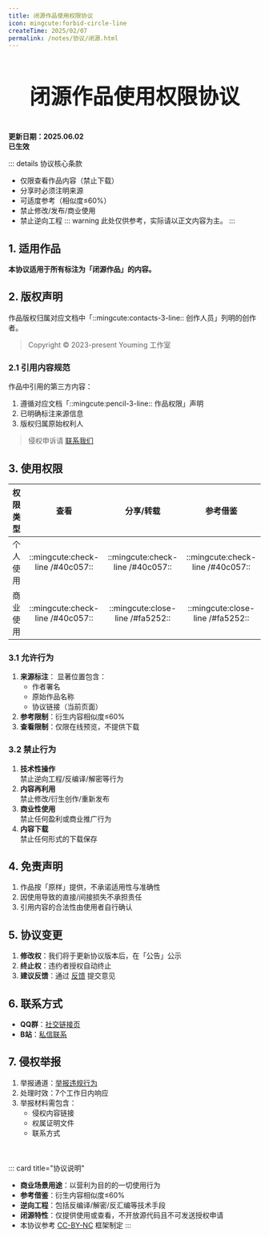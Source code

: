 ```yaml
---
title: 闭源作品使用权限协议
icon: mingcute:forbid-circle-line
createTime: 2025/02/07
permalink: /notes/协议/闭源.html
---
```


<div style="text-align: center;">
    <p style="font-size: 42px; font-weight: 650; margin-top: 60px">闭源作品使用权限协议</p>
</div>

**更新日期：2025.06.02**  
**已生效**

::: details 协议核心条款
- 仅限查看作品内容（禁止下载）
- 分享时必须注明来源
- 可适度参考（相似度≤60%）
- 禁止修改/发布/商业使用
- 禁止逆向工程
::: warning 此处仅供参考，实际请以正文内容为主。
:::

## 1. 适用作品

**本协议适用于所有标注为「闭源作品」的内容。**

## 2. 版权声明

作品版权归属对应文档中「::mingcute:contacts-3-line:: 创作人员」列明的创作者。

> Copyright © 2023-present Youming 工作室

### 2.1 引用内容规范

作品中引用的第三方内容：
1. 遵循对应文档「::mingcute:pencil-3-line:: 作品权限」声明
2. 已明确标注来源信息
3. 版权归属原始权利人

> 侵权申诉请 [联系我们](#_6-联系方式)

## 3. 使用权限

| 权限类型 | 查看 | 分享/转载 | 参考借鉴 |
| :- | :-: | :-: | :-: |
| 个人使用 | ::mingcute:check-line /#40c057:: | ::mingcute:check-line /#40c057:: | ::mingcute:check-line /#40c057:: |
| 商业使用 | ::mingcute:check-line /#40c057:: | ::mingcute:close-line /#fa5252:: | ::mingcute:close-line /#fa5252:: |

### 3.1 允许行为

1. **来源标注**：
  显著位置包含：
    - 作者署名
    - 原始作品名称
    - 协议链接（当前页面）
2. **参考限制**：衍生内容相似度≤60%
3. **查看限制**：仅限在线预览，不提供下载

### 3.2 禁止行为

1. **技术性操作**  
  禁止逆向工程/反编译/解密等行为
2. **内容再利用**  
  禁止修改/衍生创作/重新发布
3. **商业性使用**  
  禁止任何盈利或商业推广行为
4. **内容下载**  
  禁止任何形式的下载保存

## 4. 免责声明

1. 作品按「原样」提供，不承诺适用性与准确性
2. 因使用导致的直接/间接损失不承担责任
3. 引用内容的合法性由使用者自行确认

## 5. 协议变更

1. **修改权**：我们将于更新协议版本后，在「公告」公示
2. **终止权**：违约者授权自动终止
3. **建议反馈**：通过 [反馈](/notes/反馈中心/反馈.html) 提交意见

## 6. 联系方式

- **QQ群**：[社交链接页](/链接.html#qq-群)
- **B站**：[私信联系](https://space.bilibili.com/1337092956)

## 7. 侵权举报

1. 举报通道：[举报违规行为](/notes/反馈中心/举报违规行为.html)
2. 处理时效：7个工作日内响应
3. 举报材料需包含：
   - 侵权内容链接
   - 权属证明文件
   - 联系方式

<p style="margin-top: 50px"></p>

::: card title="协议说明"
- **商业场景用途**：以营利为目的的一切使用行为  
- **参考借鉴**：衍生内容相似度≤60%  
- **逆向工程**：包括反编译/解密/反汇编等技术手段
- **闭源特性**：仅提供使用或查看，不开放源代码且不可发送授权申请
- 本协议参考 [CC-BY-NC](https://creativecommons.org/) 框架制定
:::